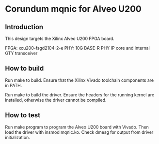 # Corundum mqnic for Alveo U200

## Introduction

This design targets the Xilinx Alveo U200 FPGA board.

FPGA: xcu200-fsgd2104-2-e
PHY: 10G BASE-R PHY IP core and internal GTY transceiver

## How to build

Run make to build.  Ensure that the Xilinx Vivado toolchain components are
in PATH.

Run make to build the driver.  Ensure the headers for the running kernel are
installed, otherwise the driver cannot be compiled.

## How to test

Run make program to program the Alveo U200 board with Vivado.  Then load the
driver with insmod mqnic.ko.  Check dmesg for output from driver
initialization.


